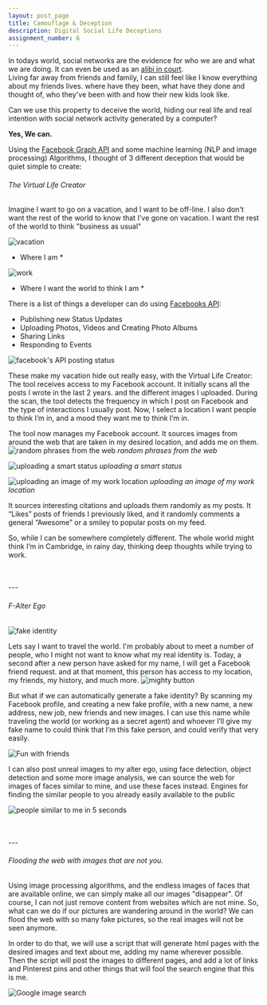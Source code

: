 ```yaml
---
layout: post_page
title: Camouflage & Deception
description: Digital Social Life Deceptions
assignment_number: 6
---
```

In todays world, social networks are the evidence for who we are and what we are doing. It can even be used as an [alibi in court](http://mashable.com/2009/11/11/facebook-alibi/#TuJfpRxIriqw).  
Living far away from friends and family, I can still feel like I know everything about my friends lives. where have they been, what have they done and thought of, who they've been with and how their new kids look like.

Can we use this property to deceive the world, hiding our real life and real intention with social network activity generated by a computer?

**Yes, We can.**

Using the [Facebook Graph API](https://developers.facebook.com/docs/graph-api) and some machine learning (NLP and image processing) Algorithms, I thought of 3 different deception that would be quiet simple to create:

###### The Virtual Life Creator
Imagine I want to go on a vacation, and I want to be off-line. I also don't want the rest of the world to know that I've gone on vacation. I want the rest of the world to think "business as usual"

![vacation]({{site.baseurl}}/img/deception/Tropical-Vacation.jpg) 
* Where I am *

![work]({{site.baseurl}}/img/deception/work.jpg) 
* Where I want the world to think I am *

There is a list of things a developer can do using [Facebooks API](https://developers.facebook.com/docs/graph-api/common-scenarios):  

* Publishing new Status Updates  
* Uploading Photos, Videos and Creating Photo Albums  
* Sharing Links  
* Responding to Events  

![facebook's API posting status]({{site.baseurl}}/img/deception/facebook_api.png) 


These make my vacation hide out really easy, with the Virtual Life Creator:  
The tool receives access to my Facebook account. It initially scans all the posts I wrote in the last 2 years. and the different images I uploaded. During the scan, the tool detects the frequency in which I post on Facebook and the type of interactions I usually post.
Now, I select a location I want people to think I’m in, and a mood they want me to think I’m in.

The tool now manages my Facebook account. It sources images from around the web that are taken in my desired location, and adds me on them.  
![random phrases from the web]({{site.baseurl}}/img/deception/smart_phrases.png) 
*random phrases from the web*

![uploading a smart status]({{site.baseurl}}/img/deception/status.png) 
*uploading a smart status*

![uploading an image of my work location]({{site.baseurl}}/img/deception/posting_photo.png) 
*uploading an image of my work location*

It sources interesting citations and uploads them randomly as my posts.
It “Likes” posts of friends I previously liked, and it randomly comments a general “Awesome” or a smiley to popular posts on my feed.  

So, while I can be somewhere completely different. The whole world might think I’m in Cambridge, in rainy day, thinking deep thoughts while trying to work.


<br/>
<br/>
--- 

###### F-Alter Ego  

![fake identity]({{site.baseurl}}/img/deception/fake_identity.jpg)   
  
Lets say I want to travel the world. I'm probably about to meet a number of people, who I might not want to know what my real identity is.
Today, a second after a new person have asked for my name, I will get a Facebook friend request. and at that moment, this person has access to my location, my friends, my history, and much more.
![mighty button]({{site.baseurl}}/img/deception/add_as_friend.jpg)  


But what if we can automatically generate a fake identity?
By scanning my Facebook profile, and creating a new fake profile, with a new name, a new address, new job, new friends and new images.
I can use this name while traveling the world (or working as a secret agent) and whoever I’ll give my fake name to could think that I’m this fake person, and could verify that very easily.

![Fun with friends]({{site.baseurl}}/img/deception/alter_ego.jpg)

I can also post unreal images to my alter ego, using face detection, object detection and some more image analysis, we can source the web for images of faces similar to mine, and use these faces instead.
Engines for finding the similar people to you already easily available to the public
  
![people similar to me in 5 seconds]({{site.baseurl}}/img/deception/similar_to_me.png)

<br/>
<br/>
---

###### Flooding the web with images that are not you.
Using image processing algorithms, and the endless images of faces that are available online, we can simply make all our images "disappear".
Of course, I can not just remove content from websites which are not mine. So, what can we do if our pictures are wandering around in the world? We can flood the web with so many fake pictures, so the real images will not be seen anymore.

In order to do that, we will use a script that will generate html pages with the desired images and text about me, adding my name wherever possible.
Then the script will post the images to different pages, and add a lot of links and Pinterest pins and other things that will fool the search engine that this is me.

![Google image search]({{site.baseurl}}/img/deception/google_images.jpg)
